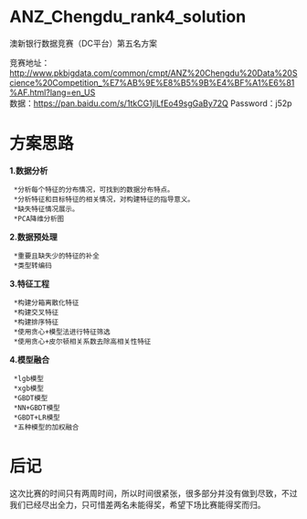 # ANZ_Chengdu_rank4_solution
澳新银行数据竞赛（DC平台）第五名方案

竞赛地址：http://www.pkbigdata.com/common/cmpt/ANZ%20Chengdu%20Data%20Science%20Competition_%E7%AB%9E%E8%B5%9B%E4%BF%A1%E6%81%AF.html?lang=en_US  
数据：https://pan.baidu.com/s/1tkCG1jlLfEo49sgGaBy72Q  Password：j52p   

# 方案思路   
**1.数据分析**  

     *分析每个特征的分布情况，可找到的数据分布特点。 
     *分析特征和目标特征的相关情况，对构建特征的指导意义。  
     *缺失特征情况展示。  
     *PCA降维分析图  
     
**2.数据预处理**  

     *重要且缺失少的特征的补全  
     *类型转编码  
**3.特征工程**

     *构建分箱离散化特征  
     *构建交叉特征  
     *构建排序特征  
     *使用贪心+模型法进行特征筛选  
     *使用贪心+皮尔顿相关系数去除高相关性特征  
**4.模型融合**  

     *lgb模型  
     *xgb模型  
     *GBDT模型  
     *NN+GBDT模型  
     *GBDT+LR模型  
     *五种模型的加权融合  
     
     
# 后记
这次比赛的时间只有两周时间，所以时间很紧张，很多部分并没有做到尽致，不过我们已经尽出全力，只可惜差两名未能得奖，希望下场比赛能得奖而归。  
